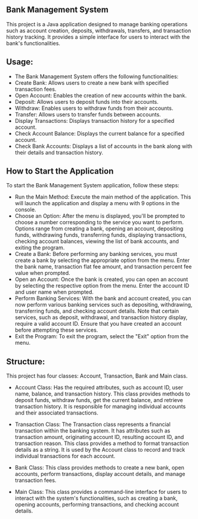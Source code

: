 
Bank Management System
---------------------------------------------------------------------------------------------------------------------------------------------------------------------------------

This project is a Java application designed to manage banking operations such as account creation, deposits, withdrawals, transfers, and transaction history tracking. It provides a simple interface for users to interact with the bank's functionalities.

Usage:
---------------------------------------------------------------------------------------------------------------------------------------------------------------------------------------
- The Bank Management System offers the following functionalities:
- Create Bank: Allows users to create a new bank with specified transaction fees.
- Open Account: Enables the creation of new accounts within the bank.
- Deposit: Allows users to deposit funds into their accounts.
- Withdraw: Enables users to withdraw funds from their accounts.
- Transfer: Allows users to transfer funds between accounts.
- Display Transactions: Displays transaction history for a specified account.
- Check Account Balance: Displays the current balance for a specified account.
- Check Bank Accounts: Displays a list of accounts in the bank along with their details and transaction history.

How to Start the Application
---------------------------------------------------------------------------------------------------------------------------------------------------------------------------------------
To start the Bank Management System application, follow these steps:
- Run the Main Method:
   Execute the main method of the application. This will launch the application and display a menu with 9 options in the console.
- Choose an Option:
  After the menu is displayed, you'll be prompted to choose a number corresponding to the service you want to perform.
  Options range from creating a bank, opening an account, depositing funds, withdrawing funds, transferring funds, displaying transactions, checking account balances, viewing the list of 
  bank accounts, and exiting the program.
- Create a Bank:
  Before performing any banking services, you must create a bank by selecting the appropriate option from the menu.
  Enter the bank name, transaction flat fee amount, and transaction percent fee value when prompted.
- Open an Account:
  Once the bank is created, you can open an account by selecting the respective option from the menu.
  Enter the account ID and user name when prompted.
- Perform Banking Services:
  With the bank and account created, you can now perform various banking services such as depositing, withdrawing, transferring funds, and checking account details.
  Note that certain services, such as deposit, withdrawal, and transaction history display, require a valid account ID. Ensure that you have created an account before attempting these 
  services.
- Exit the Program:
To exit the program, select the "Exit" option from the menu.

Structure:
------------------------------------------------------------------------------------------------------------------------------------------------------------------------------------
This project has four classes: Account, Transaction, Bank and Main class.

- Account Class:
Has the required attributes, such as account ID, user name, balance, and transaction history. This class provides methods to deposit funds, withdraw funds, get the current balance, and retrieve transaction history. It is responsible for managing individual accounts and their associated transactions.

- Transaction Class:
The Transaction class represents a financial transaction within the banking system. It has attributes such as transaction amount, originating account ID, resulting account ID, and transaction reason. This class provides a method to format transaction details as a string. It is used by the Account class to record and track individual transactions for each account.

- Bank Class:
This class provides methods to create a new bank, open accounts, perform transactions, display account details, and manage transaction fees. 

- Main Class:
This class provides a command-line interface for users to interact with the system's functionalities, such as creating a bank, opening accounts, performing transactions, and checking account details.






